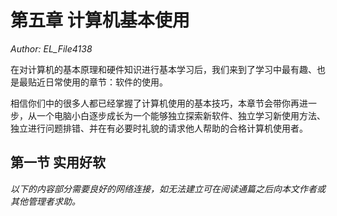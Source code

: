 # 第五章 计算机基本使用

*Author: EL_File4138*

在对计算机的基本原理和硬件知识进行基本学习后，我们来到了学习中最有趣、也是最贴近日常使用的章节：软件的使用。

相信你们中的很多人都已经掌握了计算机使用的基本技巧，本章节会带你再进一步，从一个电脑小白逐步成长为一个能够独立探索新软件、独立学习新使用方法、独立进行问题排错、并在有必要时礼貌的请求他人帮助的合格计算机使用者。

## 第一节 实用好软

*以下的内容部分需要良好的网络连接，如无法建立可在阅读通篇之后向本文作者或其他管理者求助。*